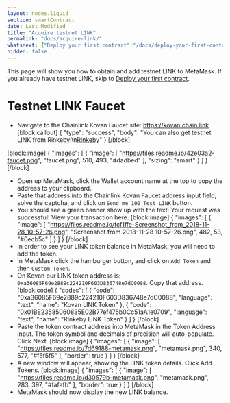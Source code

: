 ```yaml
---
layout: nodes.liquid
section: smartContract
date: Last Modified
title: "Acquire testnet LINK"
permalink: "docs/acquire-link/"
whatsnext: {"Deploy your first contract":"/docs/deploy-your-first-contract/"}
hidden: false
---
```

This page will show you how to obtain and add testnet LINK to MetaMask. If you already have testnet LINK, skip to [Deploy your first contract](../deploy-your-first-contract/).

# Testnet LINK Faucet

* Navigate to the Chainlink Kovan Faucet site: <a href="https://kovan.chain.link/" target="_blank" rel="noreferrer, noopener">https://kovan.chain.link</a>
[block:callout]
{
  "type": "success",
  "body": "You can also get testnet LINK from Rinkeby:\n[Rinkeby](https://rinkeby.chain.link/)"
}
[/block]

[block:image]
{
  "images": [
    {
      "image": [
        "https://files.readme.io/42e03a2-faucet.png",
        "faucet.png",
        510,
        493,
        "#dadbed"
      ],
      "sizing": "smart"
    }
  ]
}
[/block]
* Open up MetaMask, click the Wallet account name at the top to copy the address to your clipboard.
* Paste that address into the Chainlink Kovan Faucet address input field, solve the captcha, and click on `Send me 100 Test LINK` button.
* You should see a green banner show up with the text: Your request was successful! View your transaction here.
[block:image]
{
  "images": [
    {
      "image": [
        "https://files.readme.io/fcf1ffe-Screenshot_from_2018-11-28_10-57-26.png",
        "Screenshot from 2018-11-28 10-57-26.png",
        482,
        53,
        "#0ecb5c"
      ]
    }
  ]
}
[/block]
* In order to see your LINK token balance in MetaMask, you will need to add the token.
* In MetaMask click the hamburger button, and click on `Add Token` and then `Custom Token`.
* On Kovan our LINK token address is: `0xa36085F69e2889c224210F603D836748e7dC0088`. Copy that address.
[block:code]
{
  "codes": [
    {
      "code": "0xa36085F69e2889c224210F603D836748e7dC0088",
      "language": "text",
      "name": "Kovan LINK Token"
    },
    {
      "code": "0x01BE23585060835E02B77ef475b0Cc51aA1e0709",
      "language": "text",
      "name": "Rinkeby LINK Token"
    }
  ]
}
[/block]
* Paste the token contract address into MetaMask in the Token Address input. The token symbol and decimals of precision will auto-populate. Click Next.
[block:image]
{
  "images": [
    {
      "image": [
        "https://files.readme.io/7d69188-metamask.png",
        "metamask.png",
        340,
        577,
        "#f5f5f5"
      ],
      "border": true
    }
  ]
}
[/block]
* A new window will appear, showing the LINK token details. Click Add Tokens.
[block:image]
{
  "images": [
    {
      "image": [
        "https://files.readme.io/d30579b-metamask.png",
        "metamask.png",
        283,
        397,
        "#fafafb"
      ],
      "border": true
    }
  ]
}
[/block]
* MetaMask should now display the new LINK balance.